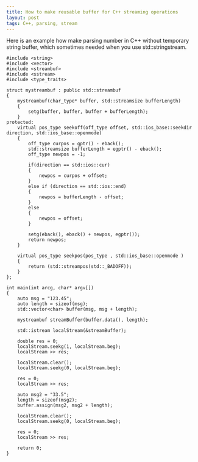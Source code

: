 ```yaml
---
title: How to make reusable buffer for C++ streaming operations
layout: post
tags: C++, parsing, stream
---
```



Here is an example how make parsing number in C++ without temporary
string buffer, which sometimes needed when you use std::stringstream.

    #include <string>
    #include <vector>
    #include <streambuf>
    #include <sstream>
    #include <type_traits>

    struct mystreambuf : public std::streambuf 
    {
        mystreambuf(char_type* buffer, std::streamsize bufferLength)
        {
            setg(buffer, buffer, buffer + bufferLength);
        }
    protected:
        virtual pos_type seekoff(off_type offset, std::ios_base::seekdir direction, std::ios_base::openmode)
        {
            off_type curpos = gptr() - eback();
            std::streamsize bufferLength = egptr() - eback();
            off_type newpos = -1;

            if(direction == std::ios::cur) 
            {
                newpos = curpos + offset;
            }
            else if (direction == std::ios::end) 
            {
                newpos = bufferLength - offset;
            }
            else
            {
                newpos = offset;
            }

            setg(eback(), eback() + newpos, egptr());
            return newpos;
        }

        virtual pos_type seekpos(pos_type , std::ios_base::openmode )
        {
            return (std::streampos(std::_BADOFF));
        }
    };

    int main(int arcg, char* argv[])
    {
        auto msg = "123.45";
        auto length = sizeof(msg);
        std::vector<char> buffer(msg, msg + length);

        mystreambuf streamBuffer(buffer.data(), length);

        std::istream localStream(&streamBuffer);

        double res = 0;
        localStream.seekg(1, localStream.beg);
        localStream >> res;

        localStream.clear();
        localStream.seekg(0, localStream.beg);

        res = 0;
        localStream >> res;

        auto msg2 = "33.5";
        length = sizeof(msg2);
        buffer.assign(msg2, msg2 + length);

        localStream.clear();
        localStream.seekg(0, localStream.beg);

        res = 0;
        localStream >> res;

        return 0;
    }
